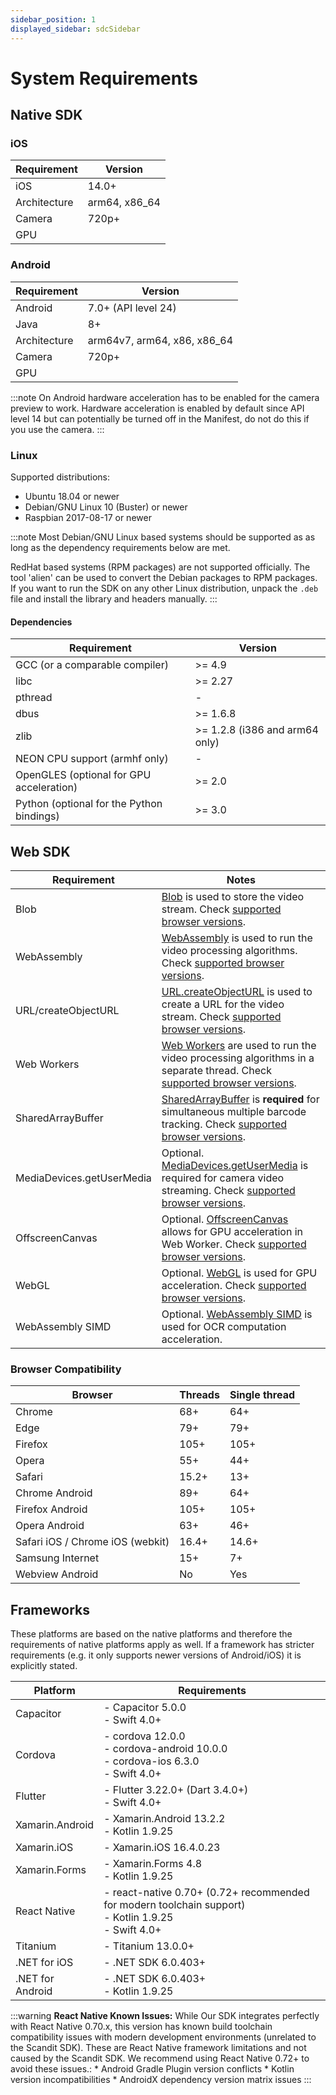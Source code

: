 ```yaml
---
sidebar_position: 1
displayed_sidebar: sdcSidebar
---
```


# System Requirements

## Native SDK

### iOS

| Requirement | Version |
| ----------- | ------- |
| iOS         | 14.0+   |
| Architecture| arm64, x86_64 |
| Camera      | 720p+   |
| GPU         |    |

### Android

| Requirement | Version |
| ----------- | ------- |
| Android     | 7.0+ (API level 24) |
| Java        | 8+     |
| Architecture| arm64v7, arm64, x86, x86_64 |
| Camera      | 720p+   |
| GPU         |    |

:::note
On Android hardware acceleration has to be enabled for the camera preview to work. Hardware acceleration is enabled by default since API level 14 but can potentially be turned off in the Manifest, do not do this if you use the camera.
:::

### Linux

Supported distributions:

* Ubuntu 18.04 or newer
* Debian/GNU Linux 10 (Buster) or newer
* Raspbian 2017-08-17 or newer

:::note
Most Debian/GNU Linux based systems should be supported as as long as the
dependency requirements below are met.

RedHat based systems (RPM packages) are not supported officially. The tool 'alien' can be used to convert the Debian packages to RPM packages. If you want to run the SDK on any other Linux 
distribution, unpack the `.deb` file and install the library and headers manually.
:::

#### Dependencies

| Requirement | Version |
| ----------- | ------- |
| GCC (or a comparable compiler) | >= 4.9  |
| libc        | >= 2.27 |
| pthread     |  -  |
| dbus        | >= 1.6.8 |
| zlib        | >= 1.2.8 (i386 and arm64 only) |
| NEON CPU support (armhf only)        |  -  |
| OpenGLES (optional for GPU acceleration)    | >= 2.0  |
| Python (optional for the Python bindings)     | >= 3.0  |


## Web SDK

| Requirement | Notes |
| ----------- | ----- |
| Blob        | [Blob](https://developer.mozilla.org/en-US/docs/Web/API/Blob) is used to store the video stream. Check [supported browser versions](https://caniuse.com/#feat=blobbuilder). |
| WebAssembly | [WebAssembly](https://developer.mozilla.org/en-US/docs/WebAssembly) is used to run the video processing algorithms. Check [supported browser versions](https://caniuse.com/#feat=wasm). |
| URL/createObjectURL | [URL.createObjectURL](https://developer.mozilla.org/en-US/docs/Web/API/URL/createObjectURL) is used to create a URL for the video stream. Check [supported browser versions](https://caniuse.com/#feat=bloburls). |
| Web Workers | [Web Workers](https://developer.mozilla.org/en-US/docs/Web/API/Web_Workers_API) are used to run the video processing algorithms in a separate thread. Check [supported browser versions](https://caniuse.com/#feat=webworkers). |
| SharedArrayBuffer | [SharedArrayBuffer](https://developer.mozilla.org/en-US/docs/Web/JavaScript/Reference/Global_Objects/SharedArrayBuffer) is **required** for simultaneous multiple barcode tracking. Check [supported browser versions](https://caniuse.com/#feat=sharedarraybuffer). |
| MediaDevices.getUserMedia | Optional. [MediaDevices.getUserMedia](https://developer.mozilla.org/en-US/docs/Web/API/MediaDevices/getUserMedia) is required for camera video streaming. Check [supported browser versions](https://caniuse.com/#feat=stream). |
| OffscreenCanvas | Optional. [OffscreenCanvas](https://developer.mozilla.org/en-US/docs/Web/API/OffscreenCanvas) allows for GPU acceleration in Web Worker. Check [supported browser versions](https://caniuse.com/#feat=offscreencanvas). |
| WebGL | Optional. [WebGL](https://developer.mozilla.org/en-US/docs/Web/API/WebGL_API) is used for GPU acceleration. Check [supported browser versions](https://caniuse.com/#feat=webgl). |
| WebAssembly SIMD | Optional. [WebAssembly SIMD](https://chromestatus.com/feature/6533147810332672) is used for OCR computation acceleration. |

### Browser Compatibility

| Browser                | Threads | Single thread |
|------------------------|---------|---------------|
| Chrome                 | 68+     | 64+           |
| Edge                   | 79+     | 79+           |
| Firefox                | 105+    | 105+          |
| Opera                  | 55+     | 44+           |
| Safari                 | 15.2+   | 13+           |
| Chrome Android         | 89+     | 64+           |
| Firefox Android        | 105+    | 105+          |
| Opera Android          | 63+     | 46+           |
| Safari iOS / Chrome iOS (webkit) | 16.4+     | 14.6+         |
| Samsung Internet       | 15+     | 7+            |
| Webview Android        | No      | Yes           |

## Frameworks

These platforms are based on the native platforms and therefore the requirements of native platforms apply as well. If a framework has stricter requirements (e.g. it only supports newer versions of Android/iOS) it is explicitly stated.

| Platform        | Requirements                                        |
|-----------------|-----------------------------------------------------|
| Capacitor       | - Capacitor 5.0.0<br/>- Swift 4.0+                   |
| Cordova         | - cordova 12.0.0<br/>- cordova-android 10.0.0<br/>- cordova-ios 6.3.0<br/>- Swift 4.0+ |
| Flutter         | - Flutter 3.22.0+ (Dart 3.4.0+)<br/>- Swift 4.0+      |
| Xamarin.Android | - Xamarin.Android 13.2.2<br/>- Kotlin 1.9.25           |
| Xamarin.iOS     | - Xamarin.iOS 16.4.0.23                             |
| Xamarin.Forms   | - Xamarin.Forms 4.8<br/>- Kotlin 1.9.25              |
| React Native    | - react-native 0.70+ (0.72+ recommended for modern toolchain support)<br/>- Kotlin 1.9.25<br/>- Swift 4.0+ |
| Titanium        | - Titanium 13.0.0+                                |
| .NET for iOS    | - .NET SDK 6.0.403+                                 |
| .NET for Android| - .NET SDK 6.0.403+<br/>- Kotlin 1.9.25              |

:::warning
**React Native Known Issues:** While Our SDK integrates perfectly with React Native 0.70.x, this version has known build toolchain compatibility issues with modern development environments (unrelated to the Scandit SDK). These are React Native framework limitations and not caused by the Scandit SDK. We recommend using React Native 0.72+ to avoid these issues.:
    * Android Gradle Plugin version conflicts
    * Kotlin version incompatibilities
    * AndroidX dependency version matrix issues
:::
